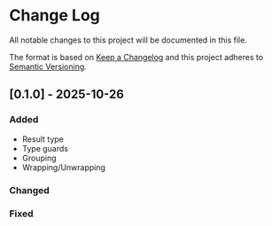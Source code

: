 # Change Log

All notable changes to this project will be documented in this file.

The format is based on [Keep a Changelog](http://keepachangelog.com/)
and this project adheres to [Semantic Versioning](http://semver.org/).

## [0.1.0] - 2025-10-26

### Added

- Result type
- Type guards
- Grouping
- Wrapping/Unwrapping

### Changed

### Fixed
